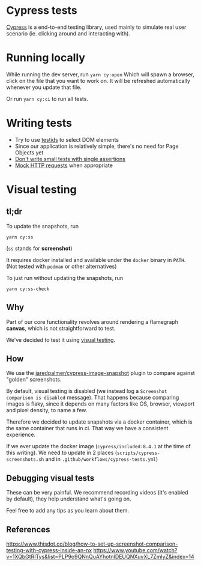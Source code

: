 # Cypress tests

[Cypress](https://www.cypress.io/) is a end-to-end testing library, used mainly to simulate real user scenario (ie. clicking around and interacting with).

# Running locally

While running the dev server, run `yarn cy:open`
Which will spawn a browser, click on the file that you want to work on. It will be refreshed automatically whenever you update that file.

Or run `yarn cy:ci` to run all tests.

# Writing tests

- Try to use [testids](https://kentcdodds.com/blog/making-your-ui-tests-resilient-to-change/) to select DOM elements
- Since our application is relatively simple, there's no need for Page Objects yet
- [Don't write small tests with single assertions](https://docs.cypress.io/guides/references/best-practices#Creating-tiny-tests-with-a-single-assertion)
- [Mock HTTP requests](https://docs.cypress.io/guides/guides/network-requests#Stub-Responses) when appropriate

# Visual testing
## tl;dr
To update the snapshots, run
```
yarn cy:ss
```
(`ss` stands for **screenshot**)

It requires docker installed and available under the `docker` binary in `PATH`.
(Not tested with `podman` or other alternatives)

To just run without updating the snapshots, run
```
yarn cy:ss-check
```

## Why
Part of our core functionality revolves around rendering a flamegraph **canvas**,
which is not straightforward to test.

We've decided to test it using [visual testing](https://docs.cypress.io/guides/tooling/visual-testing#Functional-vs-visual-testing).

## How

We use the [jaredpalmer/cypress-image-snapshot](https://github.com/jaredpalmer/cypress-image-snapshot) plugin to compare against "golden" screenshots.

By default, visual testing is disabled (we instead log a `Screenshot comparison is disabled` message). That happens because comparing images is flaky, since it depends on many factors like OS, browser, viewport and pixel density, to name a few.

Therefore we decided to update snapshots via a docker container, which is the same container that runs in ci. That way we have a consistent experience.

If we ever update the docker image (`cypress/included:8.4.1` at the time of this writing). We need to update in 2 places (`scripts/cypress-screenshots.sh` and in `.github/workflows/cypress-tests.yml`)


## Debugging visual tests
These can be very painful. We recommend recording videos (it's enabled by default), they help understand what's going on.

Feel free to add any tips as you learn about them.

## References
https://www.thisdot.co/blog/how-to-set-up-screenshot-comparison-testing-with-cypress-inside-an-nx
https://www.youtube.com/watch?v=1XQbGtRITys&list=PLP9o9QNnQuAYhotnIDEUQNXuvXL7ZmlyZ&index=14
